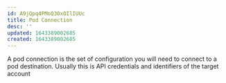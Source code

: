 ```yaml
---
id: A9jQpq4PMoQ30xOIlIUUc
title: Pod Connection
desc: ''
updated: 1643389002685
created: 1643389002685
---
```


A pod connection is the set of configuration you will need to connect to a pod destination. Usually this is API credentials and identifiers of the target account
